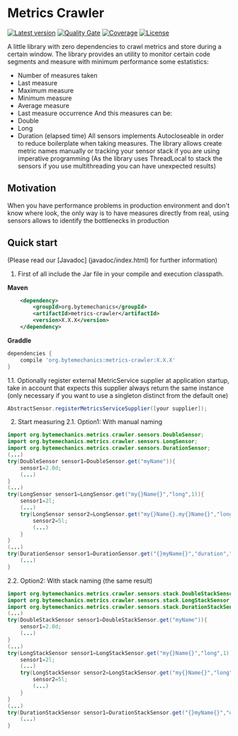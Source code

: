 # Metrics Crawler
[![Latest version](https://maven-badges.herokuapp.com/maven-central/org.bytemechanics/metrics-crawler/badge.svg)](https://maven-badges.herokuapp.com/maven-central/org.bytemechanics/metrics-crawler/badge.svg)
[![Quality Gate](https://sonarcloud.io/api/project_badges/measure?project=org.bytemechanics%3Ametrics-crawler&metric=alert_status)](https://sonarcloud.io/dashboard/index/org.bytemechanics%3Ametrics-crawler)
[![Coverage](https://sonarcloud.io/api/project_badges/measure?project=org.bytemechanics%3Ametrics-crawler&metric=coverage)](https://sonarcloud.io/dashboard/index/org.bytemechanics%3Ametrics-crawler)
[![License](https://img.shields.io/badge/License-Apache%202.0-blue.svg)](https://opensource.org/licenses/Apache-2.0)

A little library with zero dependencies to crawl metrics and store during a certain window. The library provides an utility to monitor certain code segments and measure with minimum performance some
estatistics:
* Number of measures taken
* Last measure
* Maximum measure
* Minimum measure
* Average measure
* Last measure occurrence
And this measures can be:
* Double
* Long
* Duration (elapsed time)
All sensors implements Autocloseable in order to reduce boilerplate when taking measures.
The library allows create metric names manually or tracking your sensor stack if you are using imperative programming (As the library uses ThreadLocal to stack the sensors if you use multithreading you can have unexpected results)

## Motivation
When you have performance problems in production environment and don't know where look, the only way is to have measures directly from real, using sensors allows to identify the bottlenecks in production

## Quick start
(Please read our [Javadoc] (javadoc/index.html) for further information)
1. First of all include the Jar file in your compile and execution classpath.

**Maven**
```xml
	<dependency>
		<groupId>org.bytemechanics</groupId>
		<artifactId>metrics-crawler</artifactId>
		<version>X.X.X</version>
	</dependency>
```
**Graddle**
```groovy
dependencies {
    compile 'org.bytemechanics:metrics-crawler:X.X.X'
}
```
1.1. Optionally register external MetricService supplier at application startup, take in account that expects this supplier always return the same instance (only necessary if you want to use a singleton distinct from the default one)
```Java
AbstractSensor.registerMetricsServiceSupplier([your supplier]);
```
2. Start measuring 
2.1. Option1: With manual naming
```Java
import org.bytemechanics.metrics.crawler.sensors.DoubleSensor;
import org.bytemechanics.metrics.crawler.sensors.LongSensor;
import org.bytemechanics.metrics.crawler.sensors.DurationSensor;
(...)
try(DoubleSensor sensor1=DoubleSensor.get("myName")){
	sensor1=2.0d;
	(...)
}
(...)
try(LongSensor sensor1=LongSensor.get("my{}Name{}","long",1)){
	sensor1=2l;
	(...)
	try(LongSensor sensor2=LongSensor.get("my{}Name{}.my{}Name{}","long",1,"long",2)){
		sensor2=5l;
		(...)
	}
}
(...)
try(DurationSensor sensor1=DurationSensor.get("{}myName{}","duration","sensor")){
	(...)
}
```
2.2. Option2: With stack naming (the same result)
```Java
import org.bytemechanics.metrics.crawler.sensors.stack.DoubleStackSensor;
import org.bytemechanics.metrics.crawler.sensors.stack.LongStackSensor;
import org.bytemechanics.metrics.crawler.sensors.stack.DurationStackSensor;
(...)
try(DoubleStackSensor sensor1=DoubleStackSensor.get("myName")){
	sensor1=2.0d;
	(...)
}
(...)
try(LongStackSensor sensor1=LongStackSensor.get("my{}Name{}","long",1)){
	sensor1=2l;
	(...)
	try(LongStackSensor sensor2=LongStackSensor.get("my{}Name{}","long",2)){
		sensor2=5l;
		(...)
	}
}
(...)
try(DurationStackSensor sensor1=DurationStackSensor.get("{}myName{}","duration","sensor")){
	(...)
}
```



